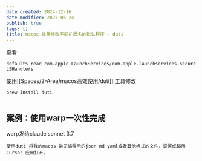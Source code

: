 ```yaml
---
date created: 2024-12-16
date modified: 2025-06-24
publish: true
tags: []
title: macos 批量修改不同扩展名的默认程序 - duti
---
```

查看

```
defaults read com.apple.LaunchServices/com.apple.launchservices.secure LSHandlers
```

使用[[Spaces/2-Area/macos高效使用/duti]] 工具修改

```
brew install duti
```

```

```

## 案例：使用warp一次性完成

warp发给claude sonnet 3.7

```
使用duti 将我的macos 常见编程用的json md yaml或者其他格式的文件，设置成都用 Cursor 应用打开。
```
